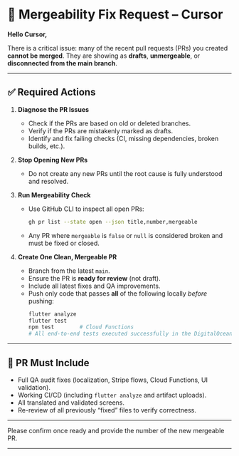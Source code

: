# 🔧 Mergeability Fix Request – Cursor

**Hello Cursor,**

There is a critical issue: many of the recent pull requests (PRs) you created **cannot be merged**. They are showing as **drafts**, **unmergeable**, or **disconnected from the main branch**.

---

## ✅ Required Actions

1. **Diagnose the PR Issues**
   - Check if the PRs are based on old or deleted branches.
   - Verify if the PRs are mistakenly marked as drafts.
   - Identify and fix failing checks (CI, missing dependencies, broken builds, etc.).

2. **Stop Opening New PRs**
   - Do not create any new PRs until the root cause is fully understood and resolved.

3. **Run Mergeability Check**
   - Use GitHub CLI to inspect all open PRs:
     ```bash
     gh pr list --state open --json title,number,mergeable
     ```
   - Any PR where `mergeable` is `false` or `null` is considered broken and must be fixed or closed.

4. **Create One Clean, Mergeable PR**
   - Branch from the latest `main`.
   - Ensure the PR is **ready for review** (not draft).
   - Include all latest fixes and QA improvements.
   - Push only code that passes **all** of the following locally *before* pushing:
     ```bash
     flutter analyze
     flutter test
     npm test        # Cloud Functions
     # All end-to-end tests executed successfully in the DigitalOcean environment
     ```

---

## 🧩 PR Must Include

- Full QA audit fixes (localization, Stripe flows, Cloud Functions, UI validation).
- Working CI/CD (including `flutter analyze` and artifact uploads).
- All translated and validated screens.
- Re-review of all previously “fixed” files to verify correctness.

---

Please confirm once ready and provide the number of the new mergeable PR.

---